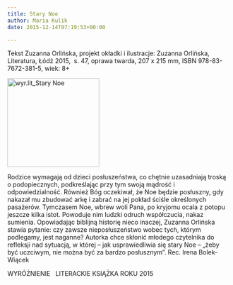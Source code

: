 ```yaml
---
title: Stary Noe
author: Maria Kulik
date: 2015-12-14T07:19:53+00:00

---
```

Tekst Zuzanna Orlińska, projekt okładki i ilustracje: Zuzanna Orlińska, Literatura, Łódź 2015,  s. 47, oprawa twarda, 207 x 215 mm, ISBN 978-83-7672-381-5, wiek: 8+

<img class="alignnone size-medium wp-image-3029" src="http://www.ibby.pl/wp-content/uploads/2015/12/wyr.lit_Stary-Noe-208x200.jpg" alt="wyr.lit_Stary Noe" width="208" height="200" srcset="http://www.ibby.pl/wp-content/uploads/2015/12/wyr.lit_Stary-Noe-208x200.jpg 208w, http://www.ibby.pl/wp-content/uploads/2015/12/wyr.lit_Stary-Noe-104x100.jpg 104w, http://www.ibby.pl/wp-content/uploads/2015/12/wyr.lit_Stary-Noe-768x740.jpg 768w, http://www.ibby.pl/wp-content/uploads/2015/12/wyr.lit_Stary-Noe-623x600.jpg 623w, http://www.ibby.pl/wp-content/uploads/2015/12/wyr.lit_Stary-Noe.jpg 1000w" sizes="(max-width: 208px) 100vw, 208px" />

Rodzice wymagają od dzieci posłuszeństwa, co chętnie uzasadniają troską o podopiecznych, podkreślając przy tym swoją mądrość i odpowiedzialność. Również Bóg oczekiwał, że Noe będzie posłuszny, gdy nakazał mu zbudować arkę i zabrać na jej pokład ściśle określonych pasażerów. Tymczasem Noe, wbrew woli Pana, po kryjomu ocala z potopu jeszcze kilka istot. Powoduje nim ludzki odruch współczucia, nakaz sumienia. Opowiadając biblijną historię nieco inaczej, Zuzanna Orlińska stawia pytanie: czy zawsze nieposłuszeństwo wobec tych, którym podlegamy, jest naganne? Autorka chce skłonić młodego czytelnika do refleksji nad sytuacją, w której – jak usprawiedliwia się stary Noe – „żeby być uczciwym, nie można być za bardzo posłusznym”. Rec. Irena Bolek-Wiącek

WYRÓŻNIENIE   LITERACKIE KSIĄŻKA ROKU 2015

 
